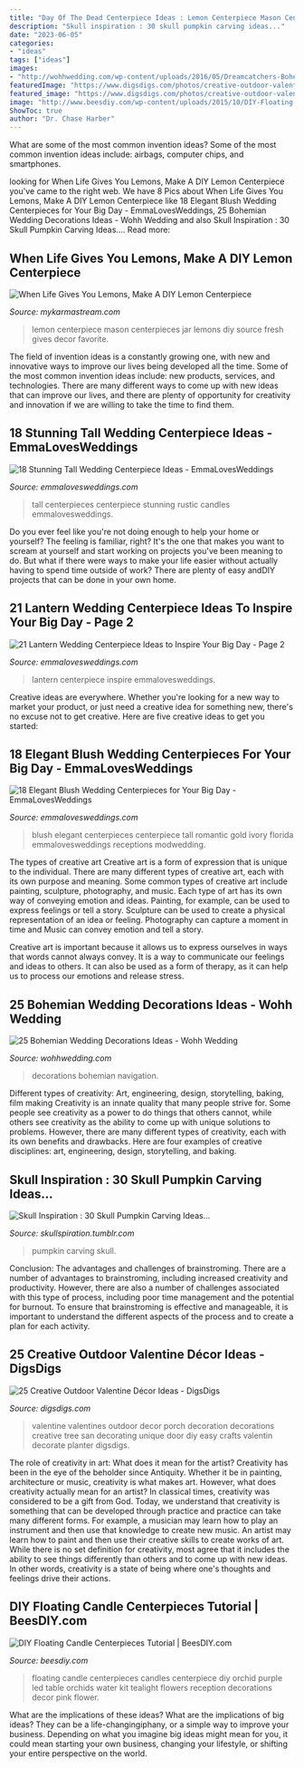 ```yaml
---
title: "Day Of The Dead Centerpiece Ideas : Lemon Centerpiece Mason Centerpieces Jar Lemons Diy Source Fresh Gives Decor Favorite"
description: "Skull inspiration : 30 skull pumpkin carving ideas..."
date: "2023-06-05"
categories:
- "ideas"
tags: ["ideas"]
images:
- "http://wohhwedding.com/wp-content/uploads/2016/05/Dreamcatchers-Bohemian-Wedding-Decorations.jpg"
featuredImage: "https://www.digsdigs.com/photos/creative-outdoor-valentine-decor-ideas-7-554x1044.jpg"
featured_image: "https://www.digsdigs.com/photos/creative-outdoor-valentine-decor-ideas-7-554x1044.jpg"
image: "http://www.beesdiy.com/wp-content/uploads/2015/10/DIY-Floating-Candle-Centerpiece-tutorial3.jpg"
ShowToc: true
author: "Dr. Chase Harber"
---
```



What are some of the most common invention ideas?
Some of the most common invention ideas include: airbags, computer chips, and smartphones.

	

		
looking for When Life Gives You Lemons, Make A DIY Lemon Centerpiece you've came to the right web. We have 8 Pics about When Life Gives You Lemons, Make A DIY Lemon Centerpiece like 18 Elegant Blush Wedding Centerpieces for Your Big Day - EmmaLovesWeddings, 25 Bohemian Wedding Decorations Ideas - Wohh Wedding and also Skull Inspiration : 30 Skull Pumpkin Carving Ideas.... Read more:
		
    
## When Life Gives You Lemons, Make A DIY Lemon Centerpiece

<img loading=lazy src="https://mykarmastream.com/wp-content/uploads/2017/05/lemon-centerpiece-5.jpg" onerror="this.onerror=null;this.src='https://tse2.mm.bing.net/th?id=OIP.kAGM4ZA4BB7abz2pL7StwQHaLH&amp;pid=15.1';" alt="When Life Gives You Lemons, Make A DIY Lemon Centerpiece">

_Source: mykarmastream.com_

>lemon centerpiece mason centerpieces jar lemons diy source fresh gives decor favorite. 

	

The field of invention ideas is a constantly growing one, with new and innovative ways to improve our lives being developed all the time. Some of the most common invention ideas include: new products, services, and technologies. There are many different ways to come up with new ideas that can improve our lives, and there are plenty of opportunity for creativity and innovation if we are willing to take the time to find them.

    
## 18 Stunning Tall Wedding Centerpiece Ideas - EmmaLovesWeddings

<img loading=lazy src="https://emmalovesweddings.com/wp-content/uploads/2017/09/stunning-tall-wedding-centerpieces-with-candles.jpg" onerror="this.onerror=null;this.src='https://tse4.mm.bing.net/th?id=OIP.klrQHI6pHhYO-D-ZBXGrAwHaKh&amp;pid=15.1';" alt="18 Stunning Tall Wedding Centerpiece Ideas - EmmaLovesWeddings">

_Source: emmalovesweddings.com_

>tall centerpieces centerpiece stunning rustic candles emmalovesweddings. 

	

Do you ever feel like you're not doing enough to help your home or yourself? The feeling is familiar, right? It's the one that makes you want to scream at yourself and start working on projects you've been meaning to do. But what if there were ways to make your life easier without actually having to spend time outside of work? There are plenty of easy andDIY projects that can be done in your own home.

    
## 21 Lantern Wedding Centerpiece Ideas To Inspire Your Big Day - Page 2

<img loading=lazy src="http://emmalovesweddings.com/wp-content/uploads/2017/08/lantern-wedding-centerpiece-ideas.jpg" onerror="this.onerror=null;this.src='https://tse1.mm.bing.net/th?id=OIP.H3hVAZMuiQ1Xj974Kn_YqQHaLH&amp;pid=15.1';" alt="21 Lantern Wedding Centerpiece Ideas to Inspire Your Big Day - Page 2">

_Source: emmalovesweddings.com_

>lantern centerpiece inspire emmalovesweddings. 

	

Creative ideas are everywhere. Whether you're looking for a new way to market your product, or just need a creative idea for something new, there's no excuse not to get creative. Here are five creative ideas to get you started: 

    
## 18 Elegant Blush Wedding Centerpieces For Your Big Day - EmmaLovesWeddings

<img loading=lazy src="http://emmalovesweddings.com/wp-content/uploads/2018/04/romantic-tall-wedding-centerpiece-with-blush-pink-roses.jpg" onerror="this.onerror=null;this.src='https://tse2.mm.bing.net/th?id=OIP.XH7yONgymIaviUzL4qWQVQHaLH&amp;pid=15.1';" alt="18 Elegant Blush Wedding Centerpieces for Your Big Day - EmmaLovesWeddings">

_Source: emmalovesweddings.com_

>blush elegant centerpieces centerpiece tall romantic gold ivory florida emmalovesweddings receptions modwedding. 

	

The types of creative art
Creative art is a form of expression that is unique to the individual. There are many different types of creative art, each with its own purpose and meaning.
Some common types of creative art include painting, sculpture, photography, and music. Each type of art has its own way of conveying emotion and ideas. Painting, for example, can be used to express feelings or tell a story. Sculpture can be used to create a physical representation of an idea or feeling. Photography can capture a moment in time and Music can convey emotion and tell a story.

Creative art is important because it allows us to express ourselves in ways that words cannot always convey. It is a way to communicate our feelings and ideas to others. It can also be used as a form of therapy, as it can help us to process our emotions and release stress.

    
## 25 Bohemian Wedding Decorations Ideas - Wohh Wedding

<img loading=lazy src="http://wohhwedding.com/wp-content/uploads/2016/05/Dreamcatchers-Bohemian-Wedding-Decorations.jpg" onerror="this.onerror=null;this.src='https://tse1.mm.bing.net/th?id=OIP.Mt09oA-5MRzfNBmV2Suo_wHaK4&amp;pid=15.1';" alt="25 Bohemian Wedding Decorations Ideas - Wohh Wedding">

_Source: wohhwedding.com_

>decorations bohemian navigation. 

	

Different types of creativity: Art, engineering, design, storytelling, baking, film making
Creativity is an innate quality that many people strive for. Some people see creativity as a power to do things that others cannot, while others see creativity as the ability to come up with unique solutions to problems. However, there are many different types of creativity, each with its own benefits and drawbacks. Here are four examples of creative disciplines: art, engineering, design, storytelling, and baking.

    
## Skull Inspiration : 30 Skull Pumpkin Carving Ideas...

<img loading=lazy src="http://68.media.tumblr.com/a5b37ebcc12da6ca10405e3541562409/tumblr_munpbqUvPs1rxh00vo7_r1_1280.jpg" onerror="this.onerror=null;this.src='https://tse1.mm.bing.net/th?id=OIP.mh7HhZIpoyQAPASqWZP_eAHaKY&amp;pid=15.1';" alt="Skull Inspiration : 30 Skull Pumpkin Carving Ideas...">

_Source: skullspiration.tumblr.com_

>pumpkin carving skull. 

	

Conclusion: The advantages and challenges of brainstroming.
There are a number of advantages to brainstroming, including increased creativity and productivity. However, there are also a number of challenges associated with this type of process, including poor time management and the potential for burnout. To ensure that brainstroming is effective and manageable, it is important to understand the different aspects of the process and to create a plan for each activity.

    
## 25 Creative Outdoor Valentine Décor Ideas - DigsDigs

<img loading=lazy src="https://www.digsdigs.com/photos/creative-outdoor-valentine-decor-ideas-7-554x1044.jpg" onerror="this.onerror=null;this.src='https://tse1.mm.bing.net/th?id=OIP.8Lhm_jS19bZG5en-VVj2ZwHaN9&amp;pid=15.1';" alt="25 Creative Outdoor Valentine Décor Ideas - DigsDigs">

_Source: digsdigs.com_

>valentine valentines outdoor decor porch decoration decorations creative tree san decorating unique door diy easy crafts valentin decorate planter digsdigs. 

	

The role of creativity in art: What does it mean for the artist?
Creativity has been in the eye of the beholder since Antiquity. Whether it be in painting, architecture or music, creativity is what makes art. However, what does creativity actually mean for an artist? In classical times, creativity was considered to be a gift from God. Today, we understand that creativity is something that can be developed through practice and practice can take many different forms. For example, a musician may learn how to play an instrument and then use that knowledge to create new music. An artist may learn how to paint and then use their creative skills to create works of art. While there is no set definition for creativity, most agree that it includes the ability to see things differently than others and to come up with new ideas. In other words, creativity is a state of being where one's thoughts and feelings drive their actions.

    
## DIY Floating Candle Centerpieces Tutorial | BeesDIY.com

<img loading=lazy src="http://www.beesdiy.com/wp-content/uploads/2015/10/DIY-Floating-Candle-Centerpiece-tutorial3.jpg" onerror="this.onerror=null;this.src='https://tse2.mm.bing.net/th?id=OIP.sQk6FuQxWcIhTgEn7gjV0gHaJ4&amp;pid=15.1';" alt="DIY Floating Candle Centerpieces Tutorial | BeesDIY.com">

_Source: beesdiy.com_

>floating candle centerpieces candles centerpiece diy orchid purple led table orchids water kit tealight flowers reception decorations decor pink flower. 

	

What are the implications of these ideas?
What are the implications of big ideas? They can be a life-changingiphany, or a simple way to improve your business. Depending on what you imagine big ideas might mean for you, it could mean starting your own business, changing your lifestyle, or shifting your entire perspective on the world.


